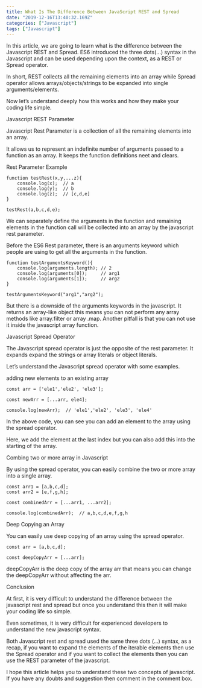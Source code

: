 ```yaml
---
title: What Is The Difference Between JavaScript REST and Spread
date: "2019-12-16T13:40:32.169Z"
categories: ["Javascript"]
tags: ["Javascript"]
---
```

In this article, we are going to learn what is the difference between the Javascript REST and Spread. ES6 introduced the three dots(…) syntax in the Javascript and can be used depending upon the context, as a REST or Spread operator.

In short, REST collects all the remaining elements into an array while Spread operator allows arrays/objects/strings to be expanded into single arguments/elements.

Now let’s understand deeply how this works and how they make your coding life simple.

Javascript REST Parameter

Javascript Rest Parameter is a collection of all the remaining elements into an array.

It allows us to represent an indefinite number of arguments passed to a function as an array. It keeps the function definitions neet and clears.

Rest Parameter Example

```
function testRest(x,y,...z){
    console.log(x);  // a
    console.log(y);  // b
    console.log(z);  // [c,d,e]
}

testRest(a,b,c,d,e);
```
We can separately define the arguments in the function and remaining elements in the function call will be collected into an array by the javascript rest parameter.

Before the ES6 Rest parameter, there is an arguments keyword which people are using to get all the arguments in the function.

```
function testArgumentsKeyword(){ 
    console.log(arguments.length); // 2
    console.log(arguments[0]);     // arg1
    console.log(arguments[1]);     // arg2
} 

testArgumentsKeyword("arg1","arg2");
```

But there is a downside of the arguments keywords in the javascript. It returns an array-like object this means you can not perform any array methods like array.filter or array .map. Another pitfall is that you can not use it inside the javascript array function.


Javascript Spread Operator


The Javascript spread operator is just the opposite of the rest parameter. It expands expand the strings or array literals or object literals.

Let’s understand the Javascript spread operator with some examples.

adding new elements to an existing array
```
const arr = ['ele1','ele2', 'ele3'];

const newArr = [...arr, ele4];

console.log(newArr);  // 'ele1','ele2', 'ele3', 'ele4'
```
In the above code, you can see you can add an element to the array using the spread operator.

Here, we add the element at the last index but you can also add this into the starting of the array.

Combing two or more array in Javascript

By using the spread operator, you can easily combine the two or more array into a single array.

```
const arr1 = [a,b,c,d];
const arr2 = [e,f,g,h];

const combinedArr = [...arr1, ...arr2];

console.log(combinedArr);  // a,b,c,d,e,f,g,h
```


Deep Copying an Array

You can easily use deep copying of an array using the spread operator.

```
const arr = [a,b,c,d];

const deepCopyArr = [...arr];
```

deepCopyArr is the deep copy of the array arr that means you can change the deepCopyArr without affecting the arr.

Conclusion

At first, it is very difficult to understand the difference between the javascript rest and spread but once you understand this then it will make your coding life so simple.

Even sometimes, it is very difficult for experienced developers to understand the new javascript syntax.

Both Javascript rest and spread used the same three dots (…) syntax, as a recap, if you want to expand the elements of the iterable elements then use the Spread operator and if you want to collect the elements then you can use the REST parameter of the javascript.

I hope this article helps you to understand these two concepts of javascript. If you have any doubts and suggestion then comment in the comment box.
